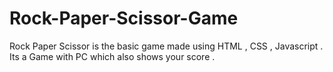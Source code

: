 # Rock-Paper-Scissor-Game
Rock Paper Scissor is the basic game made using HTML , CSS , Javascript . Its a  Game with PC which also shows your score .
